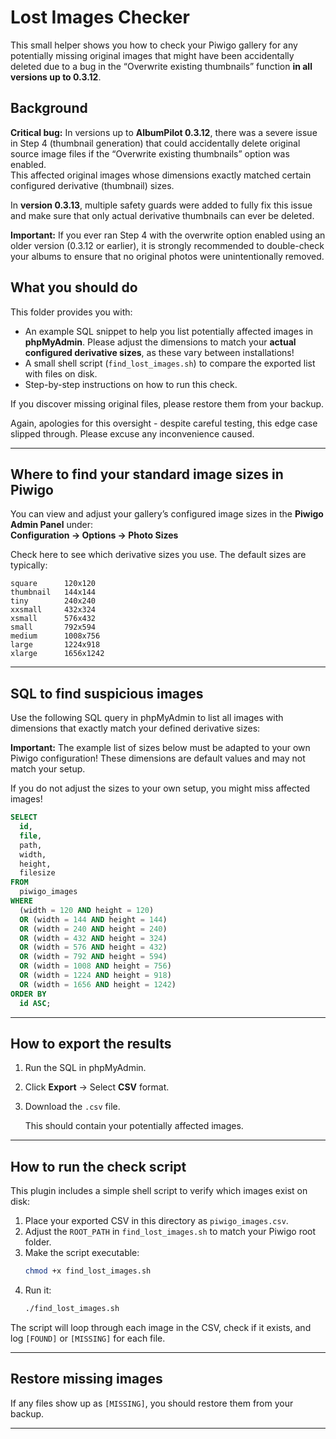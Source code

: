 # Lost Images Checker

This small helper shows you how to check your Piwigo gallery for any potentially missing original images that might have been accidentally deleted due to a bug in the “Overwrite existing thumbnails” function **in all versions up to 0.3.12**.  

## Background

**Critical bug:** In versions up to **AlbumPilot 0.3.12**, there was a severe issue in Step 4 (thumbnail generation) that could accidentally delete original source image files if the “Overwrite existing thumbnails” option was enabled.  
This affected original images whose dimensions exactly matched certain configured derivative (thumbnail) sizes.  

In **version 0.3.13**, multiple safety guards were added to fully fix this issue and make sure that only actual derivative thumbnails can ever be deleted.  

**Important:** If you ever ran Step 4 with the overwrite option enabled using an older version (0.3.12 or earlier), it is strongly recommended to double-check your albums to ensure that no original photos were unintentionally removed.

## What you should do

This folder provides you with:

- An example SQL snippet to help you list potentially affected images in **phpMyAdmin**. Please adjust the dimensions to match your **actual configured derivative sizes**, as these vary between installations!
- A small shell script (`find_lost_images.sh`) to compare the exported list with files on disk.
- Step-by-step instructions on how to run this check.

If you discover missing original files, please restore them from your backup.

Again, apologies for this oversight - despite careful testing, this edge case slipped through. Please excuse any inconvenience caused.

---

## Where to find your standard image sizes in Piwigo

You can view and adjust your gallery’s configured image sizes in the **Piwigo Admin Panel** under:  
**Configuration → Options → Photo Sizes**  

Check here to see which derivative sizes you use. The default sizes are typically:

```
square      120x120
thumbnail   144x144
tiny        240x240
xxsmall     432x324
xsmall      576x432
small       792x594
medium      1008x756
large       1224x918
xlarge      1656x1242
```

---

## SQL to find suspicious images

Use the following SQL query in phpMyAdmin to list all images with dimensions that exactly match your defined derivative sizes:

**Important:** The example list of sizes below must be adapted to your own Piwigo configuration! These dimensions are default values and may not match your setup.  

If you do not adjust the sizes to your own setup, you might miss affected images!


```sql
SELECT
  id,
  file,
  path,
  width,
  height,
  filesize
FROM
  piwigo_images
WHERE
  (width = 120 AND height = 120)
  OR (width = 144 AND height = 144)
  OR (width = 240 AND height = 240)
  OR (width = 432 AND height = 324)
  OR (width = 576 AND height = 432)
  OR (width = 792 AND height = 594)
  OR (width = 1008 AND height = 756)
  OR (width = 1224 AND height = 918)
  OR (width = 1656 AND height = 1242)
ORDER BY
  id ASC;
```

---

## How to export the results

1. Run the SQL in phpMyAdmin.
2. Click **Export** → Select **CSV** format.
3. Download the `.csv` file.  
   
   This should contain your potentially affected images.

---

## How to run the check script

This plugin includes a simple shell script to verify which images exist on disk:

1. Place your exported CSV in this directory as `piwigo_images.csv`.  
2. Adjust the `ROOT_PATH` in `find_lost_images.sh` to match your Piwigo root folder.
3. Make the script executable:  
   ```bash
   chmod +x find_lost_images.sh
   ```
4. Run it:  
   ```bash
   ./find_lost_images.sh
   ```

The script will loop through each image in the CSV, check if it exists, and log `[FOUND]` or `[MISSING]` for each file.

---

## Restore missing images

If any files show up as `[MISSING]`, you should restore them from your backup.

---
